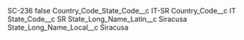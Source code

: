 <?xml version="1.0" encoding="UTF-8"?>
<CustomMetadata xmlns="http://soap.sforce.com/2006/04/metadata" xmlns:xsi="http://www.w3.org/2001/XMLSchema-instance" xmlns:xsd="http://www.w3.org/2001/XMLSchema">
    <label>SC-236</label>
    <protected>false</protected>
    <values>
        <field>Country_Code_State_Code__c</field>
        <value xsi:type="xsd:string">IT-SR</value>
    </values>
    <values>
        <field>Country_Code__c</field>
        <value xsi:type="xsd:string">IT</value>
    </values>
    <values>
        <field>State_Code__c</field>
        <value xsi:type="xsd:string">SR</value>
    </values>
    <values>
        <field>State_Long_Name_Latin__c</field>
        <value xsi:type="xsd:string">Siracusa</value>
    </values>
    <values>
        <field>State_Long_Name_Local__c</field>
        <value xsi:type="xsd:string">Siracusa</value>
    </values>
</CustomMetadata>
